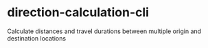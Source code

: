 # direction-calculation-cli
Calculate distances and travel durations between multiple origin and destination locations
